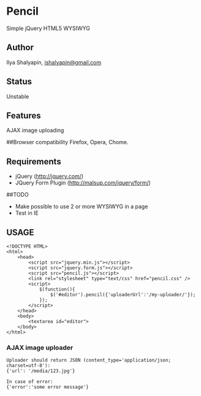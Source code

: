 # Pencil
Simple jQuery HTML5 WYSIWYG

## Author
Ilya Shalyapin, ishalyapin@gmail.com

## Status
Unstable

## Features
AJAX image uploading

##Browser compatibility
Firefox, Opera, Chome.

## Requirements
 - jQuery (http://jquery.com/)
 - JQuery Form Plugin (http://malsup.com/jquery/form/)

##TODO
 - Make possible to use 2 or more WYSIWYG in a page
 - Test in IE

## USAGE
	<!DOCTYPE HTML>
	<html>
		<head>
			<script src="jquery.min.js"></script>
			<script src="jquery.form.js"></script>
			<script src="pencil.js"></script>
			<link rel="stylesheet" type="text/css" href="pencil.css" />
			<script>
				$(function(){
					$('#editor').pencil({'uploaderUrl':'/my-uploader/'});
				});
			</script>
		</head>
		<body>
			<textarea id="editor">
		</body>
	</html>
	
### AJAX image uploader
	Uploader should return JSON (content_type='application/json; charset=utf-8'):
	{'url': '/media/123.jpg'}
	
	In case of error:
	{'error':'some error message'}

